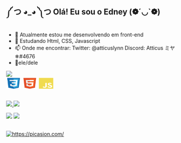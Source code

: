 ## ༼ つ ◕_◕ ༽つ Olá! Eu sou o Edney (❁´◡`❁)

- 🔭 Atualmente estou me desenvolvendo em front-end
- 🌱 Estudando Html, CSS, Javascript
- 📫 Onde me encontrar: Twitter: @atticuslynn Discord: Atticus ミヤ ❄#4676
- 🤠ele/dele

<img height="180em" src="https://github-readme-stats.vercel.app/api/top-langs/?username=atticuslynn&amp;layout=compact&amp;langs_count=7&amp;theme=dracula" style="max-width: 100%;">


<div>
<img alt="Atticus-CSS" height="30" width="40" src="https://raw.githubusercontent.com/devicons/devicon/master/icons/css3/css3-original.svg" style="max-width: 100%;">
<img alt="Atticus-HTML" height="30" width="40" src="https://raw.githubusercontent.com/devicons/devicon/master/icons/html5/html5-original.svg" style="max-width: 100%;">
<img alt="Atticus-Js" height="30" width="40" src="https://raw.githubusercontent.com/devicons/devicon/master/icons/javascript/javascript-plain.svg" style="max-width: 100%;">
</div>
<h2 dir="auto"></h2>
<div dir="auto">

<a href="https://instagram.com/atticuslynn1" rel="nofollow">
<img src="https://camo.githubusercontent.com/acaa286597b43c96dc02b69b90de15a65c52063e31835b763a061cc815f64bac/68747470733a2f2f696d672e736869656c64732e696f2f62616467652f2d496e7374616772616d2d2532334534343035463f7374796c653d666f722d7468652d6261646765266c6f676f3d696e7374616772616d266c6f676f436f6c6f723d7768697465" data-canonical-src="https://img.shields.io/badge/-Instagram-%23E4405F?style=for-the-badge&amp;logo=instagram&amp;logoColor=white" style="max-width: 100%;">
<a href="mailto:contatoedney1@gmail.com"><img src="https://camo.githubusercontent.com/927d6b3961fa048ff7303daf291cb5869dfa25018997cf8c1373c2f6a85b1458/68747470733a2f2f696d672e736869656c64732e696f2f62616467652f2d476d61696c2d2532333333333f7374796c653d666f722d7468652d6261646765266c6f676f3d676d61696c266c6f676f436f6c6f723d7768697465" data-canonical-src="https://img.shields.io/badge/-Gmail-%23333?style=for-the-badge&amp;logo=gmail&amp;logoColor=white" style="max-width: 100%;">

<a href="https://www.linkedin.com/in/edinei-almeida-946a54180/" rel="nofollow"><img src="https://camo.githubusercontent.com/c00f87aeebbec37f3ee0857cc4c20b21fefde8a96caf4744383ebfe44a47fe3f/68747470733a2f2f696d672e736869656c64732e696f2f62616467652f2d4c696e6b6564496e2d2532333030373742353f7374796c653d666f722d7468652d6261646765266c6f676f3d6c696e6b6564696e266c6f676f436f6c6f723d7768697465" data-canonical-src="https://img.shields.io/badge/-LinkedIn-%230077B5?style=for-the-badge&amp;logo=linkedin&amp;logoColor=white" style="max-width: 100%;"></a>
  <a href="https://twitter.com/atticuslynn">
<img src="https://img.shields.io/badge/Twitter-1DA1F2?style=for-the-badge&logo=twitter&logoColor=white" style="max-width: 100%">
</a>
<h2 dir="auto"></h2>
<a href="https://picasion.com/"><img src="https://i.picasion.com/pic92/e95a54dd1651d82e2197ec05e3140bbb.gif" width="125" height="125" border="0" alt="https://picasion.com/"></a>
</div>

